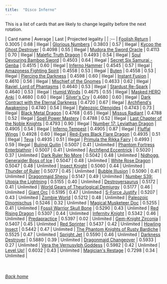 ```yaml
---
title:  "Disco Inferno"
---
```


This is a list of cards that are likely to change legality before the next rotation.

| Card name | Average | Last | Projected legality |
| :-- |
[Foolish Return](https://db.ygoprodeck.com/card/?search=Foolish%20Return) | 0.3005 | 0.68 | Illegal |
[Glorious Numbers](https://db.ygoprodeck.com/card/?search=Glorious%20Numbers) | 0.3803 | 0.57 | Illegal |
[Kycoo the Ghost Destroyer](https://db.ygoprodeck.com/card/?search=Kycoo%20the%20Ghost%20Destroyer) | 0.4098 | 0.55 | Illegal |
[Mudora the Sword Oracle](https://db.ygoprodeck.com/card/?search=Mudora%20the%20Sword%20Oracle) | 0.4113 | 0.70 | Illegal |
[Malefic Truth Dragon](https://db.ygoprodeck.com/card/?search=Malefic%20Truth%20Dragon) | 0.4493 | 0.54 | Illegal |
[Soul Devouring Bamboo Sword](https://db.ygoprodeck.com/card/?search=Soul%20Devouring%20Bamboo%20Sword) | 0.4503 | 0.64 | Illegal |
[Secret Six Samurai - Genba](https://db.ygoprodeck.com/card/?search=Secret%20Six%20Samurai%20-%20Genba) | 0.4515 | 0.60 | Illegal |
[Inferno Hammer](https://db.ygoprodeck.com/card/?search=Inferno%20Hammer) | 0.4545 | 0.57 | Illegal |
[Amazoness Fighting Spirit](https://db.ygoprodeck.com/card/?search=Amazoness%20Fighting%20Spirit) | 0.4558 | 0.53 | Illegal |
[Buten](https://db.ygoprodeck.com/card/?search=Buten) | 0.4558 | 0.53 | Illegal |
[Piercing the Darkness](https://db.ygoprodeck.com/card/?search=Piercing%20the%20Darkness) | 0.4598 | 0.60 | Illegal |
[Instant Fusion](https://db.ygoprodeck.com/card/?search=Instant%20Fusion) | 0.4610 | 0.56 | Illegal |
[Mischief of the Gnomes](https://db.ygoprodeck.com/card/?search=Mischief%20of%20the%20Gnomes) | 0.4633 | 0.62 | Illegal |
[Raviel, Lord of Phantasms](https://db.ygoprodeck.com/card/?search=Raviel,%20Lord%20of%20Phantasms) | 0.4640 | 0.53 | Illegal |
[Stardust Re-Spark](https://db.ygoprodeck.com/card/?search=Stardust%20Re-Spark) | 0.4640 | 0.53 | Illegal |
[Humid Winds](https://db.ygoprodeck.com/card/?search=Humid%20Winds) | 0.4675 | 0.55 | Illegal |
[Masked HERO Anki](https://db.ygoprodeck.com/card/?search=Masked%20HERO%20Anki) | 0.4680 | 0.60 | Illegal |
[Silver's Cry](https://db.ygoprodeck.com/card/?search=Silver's%20Cry) | 0.4680 | 0.60 | Illegal |
[Dark Contract with the Eternal Darkness](https://db.ygoprodeck.com/card/?search=Dark%20Contract%20with%20the%20Eternal%20Darkness) | 0.4720 | 0.67 | Illegal |
[Archfiend's Awakening](https://db.ygoprodeck.com/card/?search=Archfiend's%20Awakening) | 0.4740 | 0.54 | Illegal |
[Paleozoic Olenoides](https://db.ygoprodeck.com/card/?search=Paleozoic%20Olenoides) | 0.4743 | 0.73 | Illegal |
[Black Metal Dragon](https://db.ygoprodeck.com/card/?search=Black%20Metal%20Dragon) | 0.4768 | 0.65 | Illegal |
[Missus Radiant](https://db.ygoprodeck.com/card/?search=Missus%20Radiant) | 0.4788 | 0.52 | Illegal |
[Spell Power Mastery](https://db.ygoprodeck.com/card/?search=Spell%20Power%20Mastery) | 0.4788 | 0.52 | Illegal |
[Last Chapter of the Noble Knights](https://db.ygoprodeck.com/card/?search=Last%20Chapter%20of%20the%20Noble%20Knights) | 0.4793 | 0.90 | Illegal |
[Number 17: Leviathan Dragon](https://db.ygoprodeck.com/card/?search=Number%2017:%20Leviathan%20Dragon) | 0.4905 | 0.54 | Illegal |
[Inferno Tempest](https://db.ygoprodeck.com/card/?search=Inferno%20Tempest) | 0.4905 | 0.87 | Illegal |
[Fluffal Wings](https://db.ygoprodeck.com/card/?search=Fluffal%20Wings) | 0.4928 | 0.60 | Illegal |
[Red-Eyes Black Flare Dragon](https://db.ygoprodeck.com/card/?search=Red-Eyes%20Black%20Flare%20Dragon) | 0.4935 | 0.51 | Illegal |
[Teva](https://db.ygoprodeck.com/card/?search=Teva) | 0.4935 | 0.51 | Illegal |
[Primula the Rikka Fairy](https://db.ygoprodeck.com/card/?search=Primula%20the%20Rikka%20Fairy) | 0.4993 | 0.59 | Illegal |
[Bujingi Quilin](https://db.ygoprodeck.com/card/?search=Bujingi%20Quilin) | 0.5007 | 0.41 | Unlimited |
[Phantom Fortress Enterblathnir](https://db.ygoprodeck.com/card/?search=Phantom%20Fortress%20Enterblathnir) | 0.5007 | 0.41 | Unlimited |
[Archfiend Eccentrick](https://db.ygoprodeck.com/card/?search=Archfiend%20Eccentrick) | 0.5020 | 0.37 | Unlimited |
[Dark Ruler No More](https://db.ygoprodeck.com/card/?search=Dark%20Ruler%20No%20More) | 0.5042 | 0.48 | Unlimited |
[Nidhogg, Generaider Boss of Ice](https://db.ygoprodeck.com/card/?search=Nidhogg,%20Generaider%20Boss%20of%20Ice) | 0.5047 | 0.48 | Unlimited |
[White Rose Dragon](https://db.ygoprodeck.com/card/?search=White%20Rose%20Dragon) | 0.5047 | 0.48 | Unlimited |
[Insect Knight](https://db.ygoprodeck.com/card/?search=Insect%20Knight) | 0.5060 | 0.44 | Unlimited |
[Thunder of Ruler](https://db.ygoprodeck.com/card/?search=Thunder%20of%20Ruler) | 0.5077 | 0.45 | Unlimited |
[Bubble Illusion](https://db.ygoprodeck.com/card/?search=Bubble%20Illusion) | 0.5090 | 0.41 | Unlimited |
[Dragonmaid Sheou](https://db.ygoprodeck.com/card/?search=Dragonmaid%20Sheou) | 0.5147 | 0.49 | Unlimited |
[Number S39: Utopia the Lightning](https://db.ygoprodeck.com/card/?search=Number%20S39:%20Utopia%20the%20Lightning) | 0.5155 | 0.40 | Unlimited |
[Destroyersaurus](https://db.ygoprodeck.com/card/?search=Destroyersaurus) | 0.5172 | 0.41 | Unlimited |
[World Gears of Theurlogical Demiurgy](https://db.ygoprodeck.com/card/?search=World%20Gears%20of%20Theurlogical%20Demiurgy) | 0.5177 | 0.46 | Unlimited |
[Giant Orc](https://db.ygoprodeck.com/card/?search=Giant%20Orc) | 0.5195 | 0.47 | Unlimited |
[S-Force Justify](https://db.ygoprodeck.com/card/?search=S-Force%20Justify) | 0.5207 | 0.43 | Unlimited |
[Zombie World](https://db.ygoprodeck.com/card/?search=Zombie%20World) | 0.5212 | 0.48 | Unlimited |
[Paleozoic Dinomischus](https://db.ygoprodeck.com/card/?search=Paleozoic%20Dinomischus) | 0.5246 | 0.32 | Unlimited |
[Magical Musketeer Doc](https://db.ygoprodeck.com/card/?search=Magical%20Musketeer%20Doc) | 0.5255 | 0.41 | Unlimited |
[Fossil Warrior Skull Bone](https://db.ygoprodeck.com/card/?search=Fossil%20Warrior%20Skull%20Bone) | 0.5290 | 0.43 | Unlimited |
[Red Rising Dragon](https://db.ygoprodeck.com/card/?search=Red%20Rising%20Dragon) | 0.5307 | 0.44 | Unlimited |
[Infernity Knight](https://db.ygoprodeck.com/card/?search=Infernity%20Knight) | 0.5342 | 0.46 | Unlimited |
[Predapractice](https://db.ygoprodeck.com/card/?search=Predapractice) | 0.5397 | 0.02 | Unlimited |
[Gem-Knight Zirconia](https://db.ygoprodeck.com/card/?search=Gem-Knight%20Zirconia) | 0.5407 | 0.45 | Unlimited |
[Red Sprinter](https://db.ygoprodeck.com/card/?search=Red%20Sprinter) | 0.5437 | 0.42 | Unlimited |
[Howling Insect](https://db.ygoprodeck.com/card/?search=Howling%20Insect) | 0.5442 | 0.47 | Unlimited |
[The Phantom Knights of Rusty Bardiche](https://db.ygoprodeck.com/card/?search=The%20Phantom%20Knights%20of%20Rusty%20Bardiche) | 0.5525 | 0.47 | Unlimited |
[Spright Jet](https://db.ygoprodeck.com/card/?search=Spright%20Jet) | 0.5590 | 0.46 | Unlimited |
[Darkness Destroyer](https://db.ygoprodeck.com/card/?search=Darkness%20Destroyer) | 0.5880 | 0.39 | Unlimited |
[Dragonmaid Changeover](https://db.ygoprodeck.com/card/?search=Dragonmaid%20Changeover) | 0.5933 | 0.27 | Unlimited |
[Vera the Vernusylph Goddess](https://db.ygoprodeck.com/card/?search=Vera%20the%20Vernusylph%20Goddess) | 0.5982 | 0.42 | Unlimited |
[Level Up!](https://db.ygoprodeck.com/card/?search=Level%20Up!) | 0.6032 | 0.43 | Unlimited |
[Magician's Restage](https://db.ygoprodeck.com/card/?search=Magician's%20Restage) | 0.7298 | 0.34 | Unlimited |

<br>

###### [Back home](index)